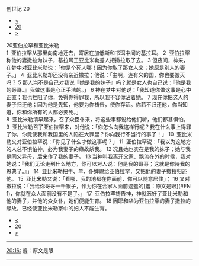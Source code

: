 ﻿





 创世记 20




* [<](bible/GEN19.md)
* [20](bible/GEN.md)
* [>](bible/GEN21.md)



 
20亚伯拉罕和亚比米勒  
1  亚伯拉罕从那里向南地迁去，寄居在加低斯和书珥中间的基拉耳。 
2  亚伯拉罕称他的妻撒拉为妹子，基拉耳王亚比米勒差人把撒拉取了去。 
3 但夜间，神来，在梦中对亚比米勒说：「你是个死人哪！因为你取了那女人来；她原是别人的妻子。」 
4  亚比米勒却还没有亲近撒拉；他说：「主啊，连有义的国，你也要毁灭吗？ 
5 那人岂不是自己对我说『她是我的妹子』吗？就是女人也自己说：『他是我的哥哥。』我做这事是心正手洁的。」 
6 神在梦中对他说：「我知道你做这事是心中正直；我也拦阻了你，免得你得罪我，所以我不容你沾着她。 
7 现在你把这人的妻子归还他；因为他是先知，他要为你祷告，使你存活。你若不归还他，你当知道，你和你所有的人都必要死。」  
8  亚比米勒清早起来，召了众臣仆来，将这些事都说给他们听，他们都甚惧怕。 
9  亚比米勒召了亚伯拉罕来，对他说：「你怎么向我这样行呢？我在什么事上得罪了你，你竟使我和我国里的人陷在大罪里？你向我行不当行的事了！」 
10  亚比米勒又对亚伯拉罕说：「你见了什么才做这事呢？」 
11  亚伯拉罕说：「我以为这地方的人总不惧怕神，必为我妻子的缘故杀我。 
12 况且她也实在是我的妹子；她与我是同父异母，后来作了我的妻子。 
13 当神叫我离开父家、飘流在外的时候，我对她说：『我们无论走到什么地方，你可以对人说：他是我的哥哥；这就是你待我的恩典了。』」 
14  亚比米勒把牛、羊、仆婢赐给亚伯拉罕，又把他的妻子撒拉归还他。 
15  亚比米勒又说：「看哪，我的地都在你面前，你可以随意居住」； 
16 又对撒拉说：「我给你哥哥一千银子，作为你在合家人面前遮羞的[羞：原文是眼](#FN 1)，你就在众人面前没有不是了。」 
17  亚伯拉罕祷告神，神就医好了亚比米勒和他的妻子，并他的众女仆，她们便能生育。 
18 因耶和华为亚伯拉罕的妻子撒拉的缘故，已经使亚比米勒家中的妇人不能生育。 
* [<](bible/GEN19.md)
* [20](bible/GEN.md)
* [>](bible/GEN21.md)





---


[20:16:](#V16)
羞：原文是眼




---









